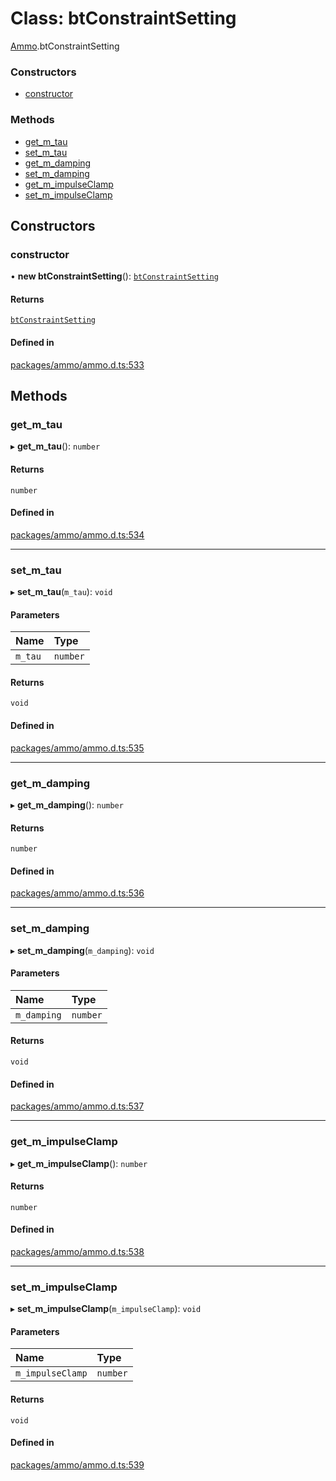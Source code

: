 # Class: btConstraintSetting

[Ammo](../modules/Ammo.md).btConstraintSetting

### Constructors

- [constructor](Ammo.btConstraintSetting.md#constructor)

### Methods

- [get\_m\_tau](Ammo.btConstraintSetting.md#get_m_tau)
- [set\_m\_tau](Ammo.btConstraintSetting.md#set_m_tau)
- [get\_m\_damping](Ammo.btConstraintSetting.md#get_m_damping)
- [set\_m\_damping](Ammo.btConstraintSetting.md#set_m_damping)
- [get\_m\_impulseClamp](Ammo.btConstraintSetting.md#get_m_impulseclamp)
- [set\_m\_impulseClamp](Ammo.btConstraintSetting.md#set_m_impulseclamp)

## Constructors

### constructor

• **new btConstraintSetting**(): [`btConstraintSetting`](Ammo.btConstraintSetting.md)

#### Returns

[`btConstraintSetting`](Ammo.btConstraintSetting.md)

#### Defined in

[packages/ammo/ammo.d.ts:533](https://github.com/Orillusion/orillusion/blob/main/packages/ammo/ammo.d.ts#L533)

## Methods

### get\_m\_tau

▸ **get_m_tau**(): `number`

#### Returns

`number`

#### Defined in

[packages/ammo/ammo.d.ts:534](https://github.com/Orillusion/orillusion/blob/main/packages/ammo/ammo.d.ts#L534)

___

### set\_m\_tau

▸ **set_m_tau**(`m_tau`): `void`

#### Parameters

| Name | Type |
| :------ | :------ |
| `m_tau` | `number` |

#### Returns

`void`

#### Defined in

[packages/ammo/ammo.d.ts:535](https://github.com/Orillusion/orillusion/blob/main/packages/ammo/ammo.d.ts#L535)

___

### get\_m\_damping

▸ **get_m_damping**(): `number`

#### Returns

`number`

#### Defined in

[packages/ammo/ammo.d.ts:536](https://github.com/Orillusion/orillusion/blob/main/packages/ammo/ammo.d.ts#L536)

___

### set\_m\_damping

▸ **set_m_damping**(`m_damping`): `void`

#### Parameters

| Name | Type |
| :------ | :------ |
| `m_damping` | `number` |

#### Returns

`void`

#### Defined in

[packages/ammo/ammo.d.ts:537](https://github.com/Orillusion/orillusion/blob/main/packages/ammo/ammo.d.ts#L537)

___

### get\_m\_impulseClamp

▸ **get_m_impulseClamp**(): `number`

#### Returns

`number`

#### Defined in

[packages/ammo/ammo.d.ts:538](https://github.com/Orillusion/orillusion/blob/main/packages/ammo/ammo.d.ts#L538)

___

### set\_m\_impulseClamp

▸ **set_m_impulseClamp**(`m_impulseClamp`): `void`

#### Parameters

| Name | Type |
| :------ | :------ |
| `m_impulseClamp` | `number` |

#### Returns

`void`

#### Defined in

[packages/ammo/ammo.d.ts:539](https://github.com/Orillusion/orillusion/blob/main/packages/ammo/ammo.d.ts#L539)
